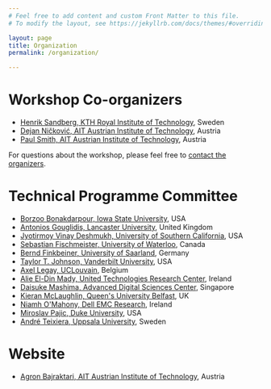 ```yaml
---
# Feel free to add content and custom Front Matter to this file.
# To modify the layout, see https://jekyllrb.com/docs/themes/#overriding-theme-defaults

layout: page
title: Organization
permalink: /organization/

---
```


# Workshop Co-organizers
* [Henrik Sandberg, KTH Royal Institute of Technology](https://people.kth.se/~hsan/), Sweden
* [Dejan Ničković, AIT Austrian Institute of Technology](https://www.ait.ac.at/ueber-das-ait/researcher-profiles/?tx_aitprofile_pi1%5Bname%5D=Nickovic-Dejan), Austria
* [Paul Smith, AIT Austrian Institute of Technology](https://psmth.github.io/), Austria

For questions about the workshop, please feel free to [contact the organizers](mailto:paul.smith@ait.ac.at).

# Technical Programme Committee

* [Borzoo Bonakdarpour, Iowa State University](http://web.cs.iastate.edu/~borzoo/), USA
* [Antonios Gouglidis, Lancaster University](http://www.lancaster.ac.uk/scc/about-us/people/antonios-gouglidis), United Kingdom
* [Jyotirmoy Vinay Deshmukh, University of Southern California](https://viterbi.usc.edu/directory/faculty/Deshmukh/Jyotirmoy), USA
* [Sebastian Fischmeister, University of Waterloo](https://uwaterloo.ca/embedded-software-group/people-profiles/sebastian-fischmeister), Canada
* [Bernd Finkbeiner, University of Saarland](https://www.react.uni-saarland.de/people/finkbeiner.html), Germany
* [Taylor T. Johnson, Vanderbilt University](http://www.taylortjohnson.com/), USA
* [Axel Legay, UCLouvain](https://scholar.google.com/citations?user=6sGLpJIAAAAJ&hl=en), Belgium
* [Alie El-Din Mady, United Technologies Research Center](https://www.researchgate.net/profile/Alie_El_Din_Mady), Ireland
* [Daisuke Mashima, Advanced Digital Sciences Center](https://adsc.illinois.edu/people/daisuke-mashima), Singapore
* [Kieran McLaughlin, Queen's University Belfast](https://pure.qub.ac.uk/portal/en/persons/kieran-mclaughlin(31c4903b-a883-4ccd-8d7c-921e0612a887).html), UK
* [Niamh O'Mahony, Dell EMC Research](https://www.linkedin.com/in/nmomahony/), Ireland
* [Miroslav Pajic, Duke University](http://people.duke.edu/~mp275/), USA
* [André Teixiera, Uppsala University](http://www.signal.uu.se/Staff/at/at.html), Sweden

# Website
* [Agron Bajraktari, AIT Austrian Institute of Technology](https://be.linkedin.com/in/bajraktari-agron-94400b141), Austria
